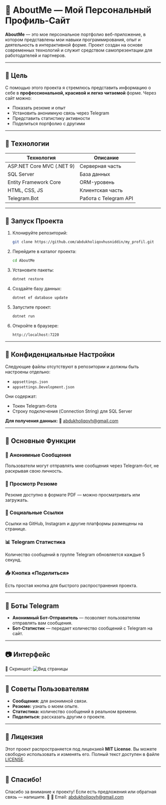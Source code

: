 # 🌟 AboutMe — Мой Персональный Профиль-Сайт

**AboutMe** — это мое персональное портфолио веб-приложение, в котором представлены мои навыки программирования, опыт и деятельность в интерактивной форме. Проект создан на основе современных технологий и служит средством самопрезентации для работодателей и партнеров.

---

## 🎯 Цель

С помощью этого проекта я стремлюсь представить информацию о себе в **профессиональной, красивой и легко читаемой** форме. Через сайт можно:

- Показать резюме и опыт
- Установить анонимную связь через Telegram
- Представить статистику активности
- Поделиться портфолио с другими

---

## 🧰 Технологии

| Технология               | Описание                          |
| ------------------------ | ---------------------------------- |
| ASP.NET Core MVC (.NET 9) | Серверная часть                   |
| SQL Server               | База данных                       |
| Entity Framework Core    | ORM-уровень                       |
| HTML, CSS, JS            | Клиентская часть                  |
| Telegram.Bot             | Работа с Telegram API             |

---

## 🚀 Запуск Проекта

1. Клонируйте репозиторий:

   ```bash
   git clone https://github.com/abdukholiqovhusniddin/my_profil.git

2. Перейдите в каталог проекта:

   ```bash
   cd AboutMe
   ```

3. Установите пакеты:

   ```bash
   dotnet restore
   ```

4. Создайте базу данных:

   ```bash
   dotnet ef database update
   ```

5. Запустите проект:

   ```bash
   dotnet run
   ```

6. Откройте в браузере:

   ```
   http://localhost:7220
   ```

---

## 🔐 Конфиденциальные Настройки

Следующие файлы отсутствуют в репозитории и должны быть настроены отдельно:

* `appsettings.json`
* `appsettings.Development.json`

Они содержат:

* Токен Telegram-бота
* Строку подключения (Connection String) для SQL Server

**Для получения данных:**
📧 [abdukholiqovh@gmail.com](mailto:abdukholiqovh@gmail.com)

---

## 🧩 Основные Функции

### 📩 Анонимные Сообщения

Пользователи могут отправлять мне сообщения через Telegram-бот, не раскрывая свою личность.

### 📄 Просмотр Резюме

Резюме доступно в формате PDF — можно просматривать или загружать.

### 🔗 Социальные Ссылки

Ссылки на GitHub, Instagram и другие платформы размещены на странице.

### 📊 Telegram Статистика

Количество сообщений в группе Telegram обновляется каждые 5 секунд.

### 📤 Кнопка «Поделиться»

Есть простая кнопка для быстрого распространения проекта.

---

## 🤖 Боты Telegram

* **Анонимный Бот-Отправитель** — позволяет пользователям отправлять вам сообщения.
* **Бот-Статистик** — передает количество сообщений с Telegram на сайт.

---

## 📷 Интерфейс

📸 Скриншот:
![Вид страницы](https://github.com/abdukholiqovhusniddin/my_profil/blob/main/Screeshot.png)

---

## 💬 Советы Пользователям

* **Сообщения:** для анонимной связи.
* **Резюме:** узнать о моем опыте.
* **Статистика:** количество сообщений в реальном времени.
* **Поделиться:** рассказать другим о проекте.

---

## 📄 Лицензия

Этот проект распространяется под лицензией **MIT License**. Вы можете свободно использовать и изменять его.
Полный текст доступен в файле [LICENSE](LICENSE).

---

## 🙏 Спасибо!

Спасибо за внимание к проекту! Если есть предложения или обратная связь — напишите. 💙
📧 Email: [abdukholiqovh@gmail.com](mailto:abdukholiqovh@gmail.com)
